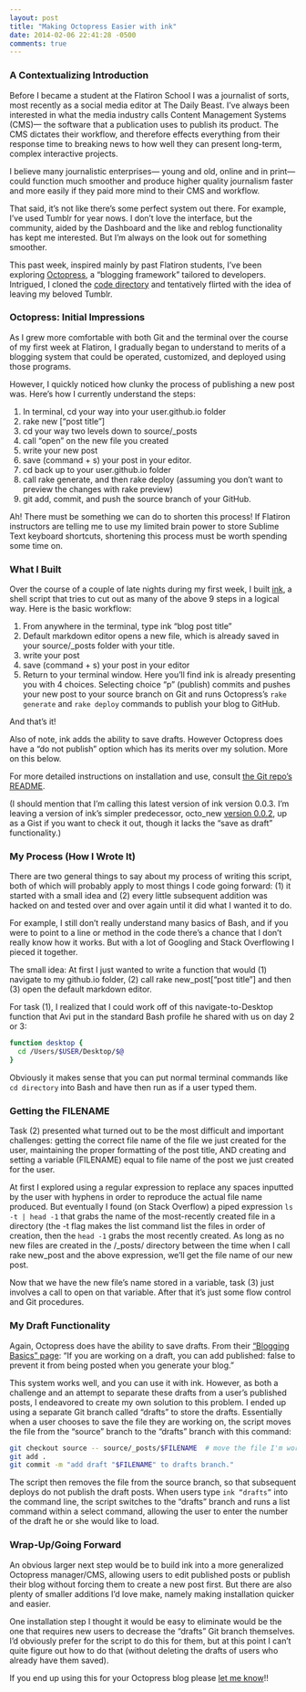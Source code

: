 ```yaml
---
layout: post
title: "Making Octopress Easier with ink"
date: 2014-02-06 22:41:28 -0500
comments: true
---
```



### A Contextualizing Introduction 

Before I became a student at the Flatiron School I was a journalist of sorts, most recently as a social media editor at The Daily Beast. I’ve always been interested in what the media industry calls Content Management Systems (CMS)— the software that a publication uses to publish its product. The CMS dictates their workflow, and therefore effects everything from their response time to breaking news to how well they can present long-term, complex interactive projects. 

I believe many journalistic enterprises— young and old, online and in print— could function much smoother and produce higher quality journalism faster and more easily if they paid more mind to their CMS and workflow. 

<!-- more -->

That said, it’s not like there’s some perfect system out there. For example, I’ve used Tumblr for year nows. I don’t love the interface, but the community, aided by the Dashboard and the like and reblog functionality has kept me interested. But I’m always on the look out for something smoother.

This past week, inspired mainly by past Flatiron students, I’ve been exploring [Octopress](http://octopress.org/), a “blogging framework” tailored to developers. Intrigued, I cloned the [code directory](https://github.com/imathis/octopress) and tentatively flirted with the idea of leaving my beloved Tumblr.

<!-- more -->

### Octopress: Initial Impressions

As I grew more comfortable with both Git and the terminal over the course of my first week at Flatiron, I gradually began to understand to merits of a blogging system that could be operated, customized, and deployed using those programs. 

However, I quickly noticed how clunky the process of publishing a new post was. Here’s how I currently understand the steps: 

1. In terminal, cd your way into your user.github.io folder
2. rake new [“post title”]
3. cd your way two levels down to source/_posts
4. call “open” on the new file you created 
5. write your new post
6. save (command + s) your post in your editor. 
7. cd back up to your user.github.io folder
8. call rake generate, and then rake deploy (assuming you don’t want to preview the changes with rake preview)
9. git add, commit, and push the source branch of your GitHub. 

Ah! There must be something we can do to shorten this process! If Flatiron instructors are telling me to use my limited brain power to store Sublime Text keyboard shortcuts, shortening this process must be worth spending some time on. 

### What I Built

Over the course of a couple of late nights during my first week, I built [ink](https://github.com/sts10/ink), a shell script that tries to cut out as many of the above 9 steps in a logical way. Here is the basic workflow:

1. From anywhere in the terminal, type ink “blog post title”
2. Default markdown editor opens a new file, which is already saved in your source/_posts folder with your title. 
3. write your post
4. save (command + s) your post in your editor
5. Return to your terminal window. Here you’ll find ink is already presenting you with 4 choices. Selecting choice “p” (publish) commits and pushes your new post to your source branch on Git and runs Octopress’s ```rake generate``` and ```rake deploy``` commands to publish your blog to GitHub. 

And that’s it! 

Also of note, ink adds the ability to save drafts. However Octopress does have a “do not publish” option which has its merits over my solution. More on this below.

For more detailed instructions on installation and use, consult [the Git repo’s README](https://github.com/sts10/ink/blob/master/README.md). 

(I should mention that I’m calling this latest version of ink version 0.0.3. I’m leaving a version of ink’s simpler predecessor, octo_new [version 0.0.2](https://gist.github.com/sts10/8857426), up as a Gist if you want to check it out, though it lacks the “save as draft” functionality.) 

### My Process (How I Wrote It)

There are two general things to say about my process of writing this script, both of which will probably apply to most things I code going forward: (1) it started with a small idea and (2) every little subsequent addition was hacked on and tested over and over again until it did what I wanted it to do. 

For example, I still don’t really understand many basics of Bash, and if you were to point to a line or method in the code there’s a chance that I don’t really know how it works. But with a lot of Googling and Stack Overflowing I pieced it together. 

The small idea: At first I just wanted to write a function that would (1) navigate to my github.io folder, (2) call rake new_post[“post title”] and then (3) open the default markdown editor. 

For task (1), I realized that I could work off of this navigate-to-Desktop function that Avi put in the standard Bash profile he shared with us on day 2 or 3:

``` bash
function desktop {
  cd /Users/$USER/Desktop/$@
}
```

Obviously it makes sense that you can put normal terminal commands like ```cd directory``` into Bash and have then run as if a user typed them. 

### Getting the FILENAME

Task (2) presented what turned out to be the most difficult and important challenges: getting the correct file name of the file we just created for the user, maintaining the proper formatting of the post title, AND creating and setting a variable (FILENAME) equal to file name of the post we just created for the user. 

At first I explored using a regular expression to replace any spaces inputted by the user with hyphens in order to reproduce the actual file name produced. But eventually I found (on Stack Overflow) a piped expression 
	`ls -t | head -1`
that grabs the name of the most-recently created file in a directory (the -t flag makes the list command list the files in order of creation, then the ```head -1``` grabs the most recently created. As long as no new files are created in the /_posts/ directory between the time when I call rake new_post and the above expression, we’ll get the file name of our new post. 

Now that we have the new file’s name stored in a variable, task (3) just involves a call to open on that variable. After that it’s just some flow control and Git procedures. 

### My Draft Functionality

Again, Octopress does have the ability to save drafts. From their [“Blogging Basics” page](http://octopress.org/docs/blogging/): “If you are working on a draft, you can add published: false to prevent it from being posted when you generate your blog.” 

This system works well, and you can use it with ink. However, as both a challenge and an attempt to separate these drafts from a user’s published posts, I endeavored to create my own solution to this problem. I ended up using a separate Git branch called “drafts” to store the drafts. Essentially when a user chooses to save the file they are working on, the script moves the file from the “source” branch to the “drafts” branch with this command:
``` bash
git checkout source -- source/_posts/$FILENAME  # move the file I'm working on to drafts
git add .
git commit -m "add draft "$FILENAME" to drafts branch."
```
The script then removes the file from the source branch, so that subsequent deploys do not publish the draft posts. When users type ```ink “drafts”``` into the command line, the script switches to the “drafts” branch and runs a list command within a select command, allowing the user to enter the number of the draft he or she would like to load. 

### Wrap-Up/Going Forward

An obvious larger next step would be to build ink into a more generalized Octopress manager/CMS, allowing users to edit published posts or publish their blog without forcing them to create a new post first. But there are also plenty of smaller additions I’d love make, namely making installation quicker and easier. 

One installation step I thought it would be easy to eliminate would be the one that requires new users to decrease the “drafts” Git branch themselves. I’d obviously prefer for the script to do this for them, but at this point I can’t quite figure out how to do that (without deleting the drafts of users who already have them saved).

If you end up using this for your Octopress blog please [let me know](http://samschlinkert.com/#contact)!! 

